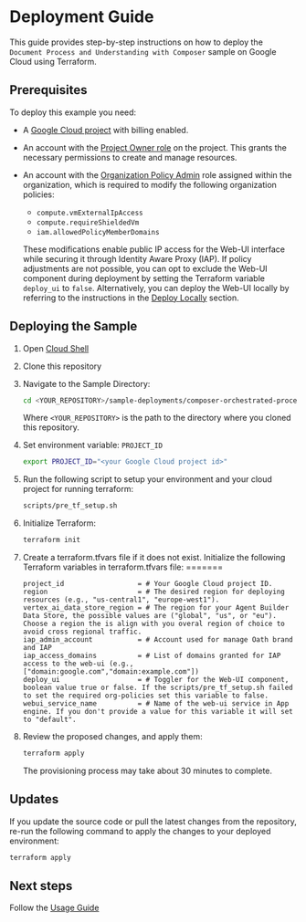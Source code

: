 # Deployment Guide
This guide provides step-by-step instructions on how to deploy the `Document Process and Understanding with Composer` sample on Google Cloud using Terraform.

## Prerequisites
To deploy this example you need:
- A [Google Cloud project](https://cloud.google.com/docs/overview#projects) with billing enabled.
- An account with the [Project Owner role](https://cloud.google.com/iam/docs/understanding-roles#resource-manager-roles) on the project. This grants the necessary permissions to create and manage resources.
- An account with the [Organization Policy Admin](https://cloud.google.com/resource-manager/docs/organization-policy/creating-managing-policies) role assigned within the organization, which is required to modify the following organization policies:
    * `compute.vmExternalIpAccess`
    * `compute.requireShieldedVm`
    * `iam.allowedPolicyMemberDomains`

    These modifications enable public IP access for the Web-UI interface while securing it through Identity Aware Proxy (IAP). If policy adjustments are not possible, you can opt to exclude the Web-UI component during deployment by setting the Terraform variable `deploy_ui` to `false`. Alternatively, you can deploy the Web-UI locally by referring to the instructions in the [Deploy Locally](../../components/webui/README.md#deploy-locally) section.

## Deploying the Sample
1. Open [Cloud Shell](https://console.cloud.google.com/cloudshell)
1. Clone this repository
1. Navigate to the Sample Directory:

    ```sh
    cd <YOUR_REPOSITORY>/sample-deployments/composer-orchestrated-process
    ```
    Where `<YOUR_REPOSITORY>` is the path to the directory where you cloned this repository.

1. Set environment variable: `PROJECT_ID`

    ```sh
    export PROJECT_ID="<your Google Cloud project id>"
    ```
1. Run the following script to setup your environment and your cloud project for running terraform:

    ```sh
    scripts/pre_tf_setup.sh
    ```
1. Initialize Terraform:

    ```sh
    terraform init
    ``` 
      
1. Create a terraform.tfvars file if it does not exist. Initialize the following Terraform variables in terraform.tfvars file:
=======

    ```hcl
    project_id                  = # Your Google Cloud project ID.
    region                      = # The desired region for deploying resources (e.g., "us-central1", "europe-west1").
    vertex_ai_data_store_region = # The region for your Agent Builder Data Store, the possible values are ("global", "us", or "eu"). Choose a region the is align with you overal region of choice to avoid cross regional traffic.
    iap_admin_account           = # Account used for manage Oath brand and IAP
    iap_access_domains          = # List of domains granted for IAP access to the web-ui (e.g., ["domain:google.com","domain:example.com"])
    deploy_ui                   = # Toggler for the Web-UI component, boolean value true or false. If the scripts/pre_tf_setup.sh failed to set the required org-policies set this variable to false.
    webui_service_name          = # Name of the web-ui service in App engine. If you don't provide a value for this variable it will set to "default".
    ```
1. Review the proposed changes, and apply them:

    ```sh
    terraform apply
    ```
    The provisioning process may take about 30 minutes to complete.

## Updates
If you update the source code or pull the latest changes from the repository, re-run the following command to apply the changes to your deployed environment:

```sh
terraform apply
```

## Next steps
Follow the [Usage Guide](USE.md)
